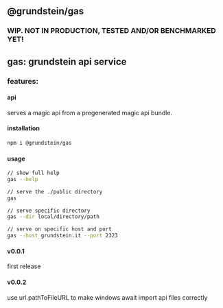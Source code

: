 ## @grundstein/gas

### WIP. NOT IN PRODUCTION, TESTED AND/OR BENCHMARKED YET!

## gas: grundstein api service

### features:

#### api

serves a magic api from a pregenerated magic api bundle.

#### installation
```bash
npm i @grundstein/gas
```

#### usage
```bash
// show full help
gas --help

// serve the ./public directory
gas

// serve specific directory
gas --dir local/directory/path

// serve on specific host and port
gas --host grundstein.it --port 2323
```

#### v0.0.1
first release

#### v0.0.2
use url.pathToFileURL to make windows await import api files correctly
